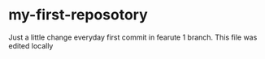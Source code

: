 # my-first-reposotory
Just a little change everyday
first commit in fearute 1 branch. This file was edited locally
